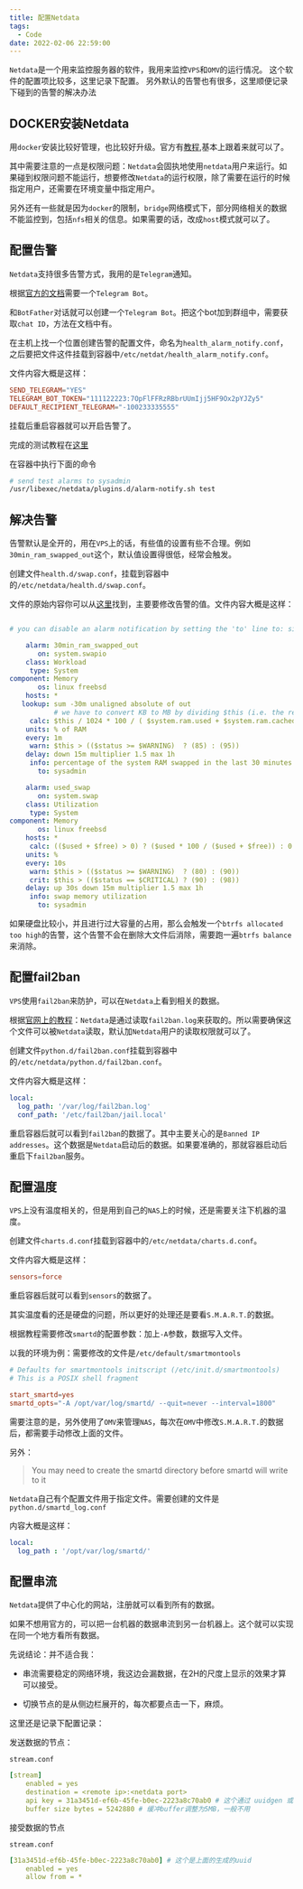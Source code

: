 ```yaml
---
title: 配置Netdata
tags:
  - Code
date: 2022-02-06 22:59:00
---
```

`Netdata`是一个用来监控服务器的软件，我用来监控`VPS`和`OMV`的运行情况。
这个软件的配置项比较多，这里记录下配置。
另外默认的告警也有很多，这里顺便记录下碰到的告警的解决办法

<!--more-->

## DOCKER安装Netdata

用`docker`安装比较好管理，也比较好升级。官方有[教程](https://learn.netdata.cloud/docs/agent/packaging/docker),基本上跟着来就可以了。

其中需要注意的一点是权限问题：`Netdata`会固执地使用`netdata`用户来运行。如果碰到权限问题不能运行，想要修改`Netdata`的运行权限，除了需要在运行的时候指定用户，还需要在环境变量中指定用户。

另外还有一些就是因为`docker`的限制，`bridge`网络模式下，部分网络相关的数据不能监控到，包括`nfs`相关的信息。如果需要的话，改成`host`模式就可以了。

## 配置告警

`Netdata`支持很多告警方式，我用的是`Telegram`通知。

根据[官方的文档](https://learn.netdata.cloud/docs/agent/health/notifications/telegram)需要一个`Telegram Bot`。

和`BotFather`对话就可以创建一个`Telegram Bot`。把这个bot加到群组中，需要获取`chat ID`，方法在文档中有。

在主机上找一个位置创建告警的配置文件，命名为`health_alarm_notify.conf`，之后要把文件这件挂载到容器中`/etc/netdat/health_alarm_notify.conf`。

文件内容大概是这样：

```conf
SEND_TELEGRAM="YES"
TELEGRAM_BOT_TOKEN="111122223:7OpFlFFRzRBbrUUmIjj5HF9Ox2pYJZy5"
DEFAULT_RECIPIENT_TELEGRAM="-100233335555"

```

挂载后重启容器就可以开启告警了。

完成的测试教程在[这里](https://learn.netdata.cloud/docs/agent/health/notifications#testing-notifications)

在容器中执行下面的命令

```bash
# send test alarms to sysadmin
/usr/libexec/netdata/plugins.d/alarm-notify.sh test
```

## 解决告警

告警默认是全开的，用在`VPS`上的话，有些值的设置有些不合理。例如`30min_ram_swapped_out`这个，默认值设置得很低，经常会触发。

创建文件`health.d/swap.conf`，挂载到容器中的`/etc/netdata/health.d/swap.conf`。

文件的原始内容你可以从[这里](https://github.com/netdata/netdata/blob/master/health/health.d/swap.conf)找到，主要要修改告警的值。文件内容大概是这样：

``` yaml

# you can disable an alarm notification by setting the 'to' line to: silent

    alarm: 30min_ram_swapped_out
       on: system.swapio
    class: Workload
     type: System
component: Memory
       os: linux freebsd
    hosts: *
   lookup: sum -30m unaligned absolute of out
           # we have to convert KB to MB by dividing $this (i.e. the result of the lookup) with 1024
     calc: $this / 1024 * 100 / ( $system.ram.used + $system.ram.cached + $system.ram.free )
    units: % of RAM
    every: 1m
     warn: $this > (($status >= $WARNING)  ? (85) : (95))
    delay: down 15m multiplier 1.5 max 1h
     info: percentage of the system RAM swapped in the last 30 minutes
       to: sysadmin

    alarm: used_swap
       on: system.swap
    class: Utilization
     type: System
component: Memory
       os: linux freebsd
    hosts: *
     calc: (($used + $free) > 0) ? ($used * 100 / ($used + $free)) : 0
    units: %
    every: 10s
     warn: $this > (($status >= $WARNING)  ? (80) : (90))
     crit: $this > (($status == $CRITICAL) ? (90) : (98))
    delay: up 30s down 15m multiplier 1.5 max 1h
     info: swap memory utilization
       to: sysadmin
```

如果硬盘比较小，并且进行过大容量的占用，那么会触发一个`btrfs allocated too high`的告警，这个告警不会在删除大文件后消除，需要跑一遍`btrfs balance`来消除。

## 配置fail2ban

`VPS`使用`fail2ban`来防护，可以在`Netdata`上看到相关的数据。

根据[官网上的教程](https://learn.netdata.cloud/docs/agent/collectors/python.d.plugin/fail2ban)：`Netdata`是通过读取`fail2ban.log`来获取的。所以需要确保这个文件可以被`Netdata`读取，默认加`Netdata`用户的读取权限就可以了。

创建文件`python.d/fail2ban.conf`挂载到容器中的`/etc/netdata/python.d/fail2ban.conf`。

文件内容大概是这样：

``` yaml
local:
  log_path: '/var/log/fail2ban.log'
  conf_path: '/etc/fail2ban/jail.local'
```

重启容器后就可以看到`fail2ban`的数据了。其中主要关心的是`Banned IP addresses`。这个数据是`Netdata`启动后的数据。如果要准确的，那就容器启动后重启下`fail2ban`服务。

## 配置温度

`VPS`上没有温度相关的，但是用到自己的`NAS`上的时候，还是需要关注下机器的温度。

创建文件`charts.d.conf`挂载到容器中的`/etc/netdata/charts.d.conf`。

文件内容大概是这样：

``` conf
sensors=force
```

重启容器后就可以看到`sensors`的数据了。

其实温度看的还是硬盘的问题，所以更好的处理还是要看`S.M.A.R.T.`的数据。

根据教程需要修改`smartd`的配置参数：加上`-A`参数，数据写入文件。

以我的环境为例：需要修改的文件是`/etc/default/smartmontools`

``` conf
# Defaults for smartmontools initscript (/etc/init.d/smartmontools)
# This is a POSIX shell fragment

start_smartd=yes
smartd_opts="-A /opt/var/log/smartd/ --quit=never --interval=1800"
```

需要注意的是，另外使用了`OMV`来管理`NAS`，每次在`OMV`中修改`S.M.A.R.T.`的数据后，都需要手动修改上面的文件。

另外：
> You may need to create the smartd directory before smartd will write to it

`Netdata`自己有个配置文件用于指定文件。需要创建的文件是`python.d/smartd_log.conf`

内容大概是这样：

``` yaml
local:
  log_path : '/opt/var/log/smartd/'
```

## 配置串流

`Netdata`提供了中心化的网站，注册就可以看到所有的数据。

如果不想用官方的，可以把一台机器的数据串流到另一台机器上。这个就可以实现在同一个地方看所有数据。

先说结论：并不适合我：

- 串流需要稳定的网络环境，我这边会漏数据，在2H的尺度上显示的效果才算可以接受。

- 切换节点的是从侧边栏展开的，每次都要点击一下，麻烦。

这里还是记录下配置记录：

发送数据的节点：

`stream.conf`

``` yaml
[stream]
    enabled = yes
    destination = <remote ip>:<netdata port>
    api key = 31a3451d-ef6b-45fe-b0ec-2223a8c70ab0 # 这个通过 uuidgen 或者 uuid 生成，认证用
    buffer size bytes = 5242880 # 缓冲buffer调整为5MB，一般不用
```

接受数据的节点

`stream.conf`

``` yaml
[31a3451d-ef6b-45fe-b0ec-2223a8c70ab0] # 这个是上面的生成的uuid
    enabled = yes
    allow from = *
```
